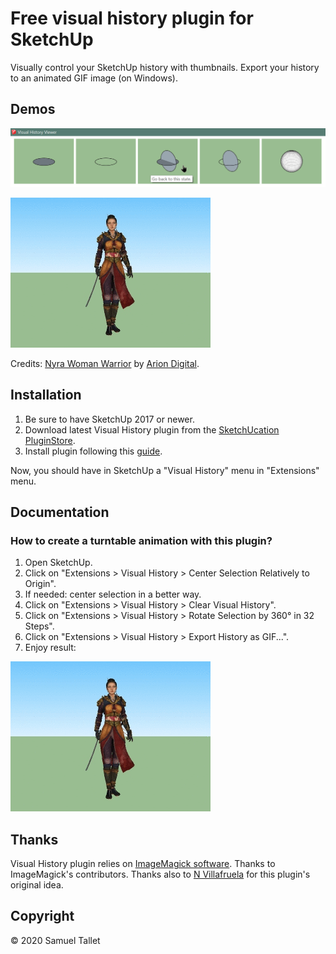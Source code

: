 # Free visual history plugin for SketchUp

Visually control your SketchUp history with thumbnails. Export your history to an animated GIF image (on Windows).

Demos
-----

![Visual History Plugin Sphere Demo](https://raw.githubusercontent.com/SamuelTS/SketchUp-Visual-History-Plugin/master/docs/sphere_demo.png)

![Visual History Plugin Warrior Demo](https://raw.githubusercontent.com/SamuelTS/SketchUp-Visual-History-Plugin/master/docs/warrior_demo.gif)

Credits: [Nyra Woman Warrior](https://sketchfab.com/3d-models/nyra-woman-warrior-01bbc93349804dcfb8bc068787b92f69) by [Arion Digital](https://sketchfab.com/andrewswihart).

Installation
------------

1. Be sure to have SketchUp 2017 or newer.
2. Download latest Visual History plugin from the [SketchUcation PluginStore](https://sketchucation.com/).
3. Install plugin following this [guide](https://help.sketchup.com/article/3000263).

Now, you should have in SketchUp a "Visual History" menu in "Extensions" menu.

Documentation
-------------

### How to create a turntable animation with this plugin?

1. Open SketchUp.
2. Click on "Extensions > Visual History > Center Selection Relatively to Origin".
3. If needed: center selection in a better way.
4. Click on "Extensions > Visual History > Clear Visual History".
5. Click on "Extensions > Visual History > Rotate Selection by 360° in 32 Steps".
6. Click on "Extensions > Visual History > Export History as GIF...".
7. Enjoy result:

![Visual History Plugin Warrior Demo](https://raw.githubusercontent.com/SamuelTS/SketchUp-Visual-History-Plugin/master/docs/warrior_demo.gif)

Thanks
------

Visual History plugin relies on [ImageMagick software](https://www.imagemagick.org/). Thanks to ImageMagick's contributors. Thanks also to [N Villafruela](https://forums.sketchup.com/u/Odolyte) for this plugin's original idea.

Copyright
---------

© 2020 Samuel Tallet
